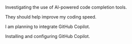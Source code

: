 Investigating the use of AI-powered code completion tools.

They should help improve my coding speed.

I am planning to integrate GitHub Copilot.

Installing and configuring GitHub Copilot.